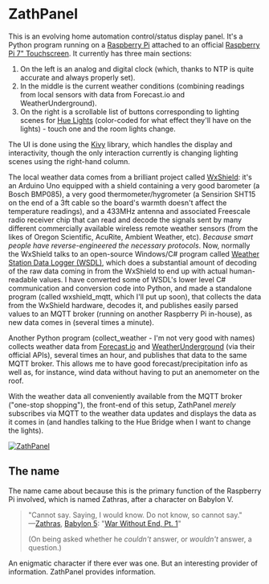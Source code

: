 # ZathPanel

This is an evolving home automation control/status display panel. It's a Python program running on a [Raspberry Pi](https://www.raspberrypi.org) attached to an official [Raspberry Pi 7" Touchscreen](https://www.raspberrypi.org/products/raspberry-pi-touch-display/). It currently has three main sections:

1. On the left is an analog and digital clock (which, thanks to NTP is quite accurate and always properly set).
2. In the middle is the current weather conditions (combining readings from local sensors with data from Forecast.io and WeatherUnderground).
3. On the right is a scrollable list of buttons corresponding to lighting scenes for [Hue Lights](http://meethue.com) (color-coded for what effect they'll have on the lights) - touch one and the room lights change.

The UI is done using the [Kivy](https://kivy.org/) library, which handles the display and interactivity, though the only interaction currently is changing lighting scenes using the right-hand column.

The local weather data comes from a brilliant project called [WxShield](http://www.osengr.org/WxShield/Web/WxShield.shtml): it's an Arduino Uno equipped with a shield containing a very good barometer (a Bosch BMP085), a very good thermometer/hygrometer (a Sensirion SHT15 on the end of a 3ft cable so the board's warmth doesn't affect the temperature readings), and a 433MHz antenna and associated Freescale radio receiver chip that can read and decode the signals sent by many different commercially available wireless remote weather sensors (from the likes of Oregon Scientific, AcuRite, Ambient Weather, etc). *Because smart people have reverse-engineered the necessary protocols*. Now, normally the WxShield talks to an open-source Windows/C# program called [Weather Station Data Logger (WSDL)](http://wmrx00.sourceforge.net), which does a substantial amount of decoding of the raw data coming in from the WxShield to end up with actual human-readable values. I have converted some of WSDL's lower level C# communication and conversion code into Python, and made a standalone program (called wxshield\_mqtt, which I'll put up soon), that collects the data from the WxShield hardware, decodes it, and publishes easily parsed values to an MQTT broker (running on another Raspberry Pi in-house), as new data comes in (several times a minute).

Another Python program (collect\_weather - I'm not very good with names) collects weather data from [Forecast.io](http://forecast.io) and [WeatherUnderground](https://www.wunderground.com) (via their official APIs), several times an hour, and publishes that data to the same MQTT broker. This allows me to have good forecast/precipitation info as well as, for instance, wind data without having to put an anemometer on the roof.

With the weather data all conveniently available from the MQTT broker ("one-stop shopping"), the front-end of this setup, ZathPanel *merely* subscribes via MQTT to the weather data updates and displays the data as it comes in (and handles talking to the Hue Bridge when I want to change the lights).

[![ZathPanel](http://carlrj.com/zathpanel/zathpanel.png)](http://carlrj.com/zathpanel)

## The name

The name came about because this is the primary function of the Raspberry Pi involved, which is named Zathras, after a character on Babylon V.

> "Cannot say. Saying, I would know. Do not know, so cannot say."  
> —[Zathras](https://en.wikipedia.org/wiki/Zathras), [Babylon 5](https://en.wikipedia.org/wiki/Babylon_5): "[War Without End, Pt. 1](https://en.wikipedia.org/wiki/War_Without_End_(Babylon_5))"
>
>  (On being asked whether he _couldn't_ answer, or _wouldn't_ answer, a question.)

An enigmatic character if there ever was one. But an interesting provider of information. ZathPanel provides information.
